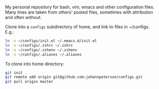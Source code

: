 My personal repository for bash, vim, emacs and other configuration files.
Many lines are taken from others' posted files, sometimes with attribution and often without.

Clone into a `configs` subdirectory of home, and link to files in
~/configs.  E.g.:

```bash
ln -s ~/configs/init.el ~/.emacs.d/init.el
ln -s ~/configs/.zshrc ~/.zshrc
ln -s ~/configs/.zshenv ~/.zshenv
ln -s ~/configs/.aliases ~/.aliases
```

To clone into home directory:

```bash
git init .
git remote add origin git@github.com:johannpeterson/configs.git
git pull origin master
```
